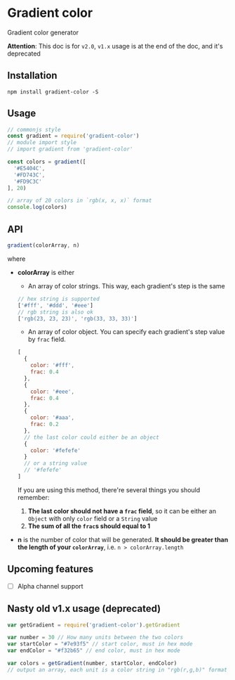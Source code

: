 # Gradient color

Gradient color generator

**Attention**: This doc is for `v2.0`, `v1.x` usage is at the end of the doc, and it's deprecated

## Installation

`npm install gradient-color -S`

## Usage

```js
// commonjs style
const gradient = require('gradient-color')
// module import style
// import gradient from 'gradient-color'

const colors = gradient([
  '#E5404C',
  '#FD743C',
  '#FD9C3C'
], 20)

// array of 20 colors in `rgb(x, x, x)` format
console.log(colors)
```

## API

```js
gradient(colorArray, n)
```
where

- **colorArray** is either
  - An array of color strings. This way, each gradient's step is the same
  ```js
  // hex string is supported
  ['#fff', '#ddd', '#eee']
  // rgb string is also ok
  ['rgb(23, 23, 23)', 'rgb(33, 33, 33)']
  ```
  - An array of color object. You can specify each gradient's step value by `frac` field.
  ```js
  [
    {
      color: '#fff',
      frac: 0.4
    },
    {
      color: '#eee',
      frac: 0.4
    },
    {
      color: '#aaa',
      frac: 0.2
    },
    // the last color could either be an object
    {
      color: '#fefefe'
    }
    // or a string value
    // '#fefefe'
  ]
  ```
  If you are using this method, there're several things you should remember:

  1. **The last color should not have a `frac` field**, so it can be either an `Object` with only `color` field or a `String` value
  2. **The sum of all the `frac`s should equal to 1**


- **n** is the number of color that will be generated. **It should be greater than the length of your `colorArray`**, i.e. `n > colorArray.length`


## Upcoming features

- [ ] Alpha channel support

## Nasty old v1.x usage (deprecated)

```js
var getGradient = require('gradient-color').getGradient

var number = 30 // How many units between the two colors
var startColor = "#7e93f5" // start color, must in hex mode
var endColor = "#f32b65" // end color, must in hex mode

var colors = getGradient(number, startColor, endColor)
// output an array, each unit is a color string in "rgb(r,g,b)" format
```
